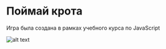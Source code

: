 # Поймай крота

Игра была создана в рамках учебного курса по JavaScript

![alt text](https://sun9-20.userapi.com/impg/-5rN7LPv1POrhFeAmZmEf8sLnVNW9m06yeRYBA/Mfj2yATT1eA.jpg?size=1631x253&quality=96&sign=adadcd86918ad3f5c7b6799234edfabc&type=album)
